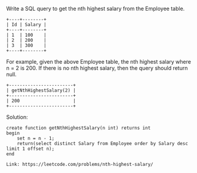 Write a SQL query to get the nth highest salary from the Employee table.
```
+----+--------+
| Id | Salary |
+----+--------+
| 1  | 100    |
| 2  | 200    |
| 3  | 300    |
+----+--------+
```
For example, given the above Employee table, the nth highest salary where n = 2 is 200. If there is no nth highest salary, then the query should return null.
```
+------------------------+
| getNthHighestSalary(2) |
+------------------------+
| 200                    |
+------------------------+
```

Solution:
```
create function getNthHighestSalary(n int) returns int
begin
    set n = n - 1;
    return(select distinct Salary from Employee order by Salary desc limit 1 offset n);
end
```
```
Link: https://leetcode.com/problems/nth-highest-salary/
```
